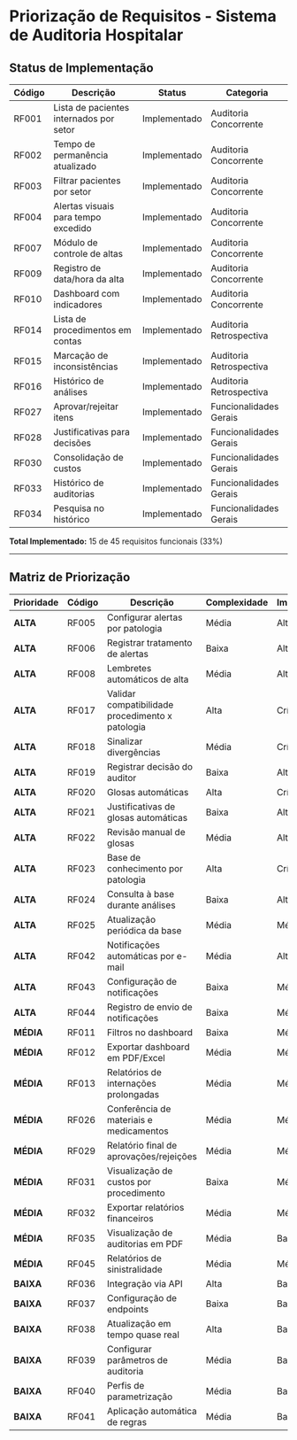 # Priorização de Requisitos - Sistema de Auditoria Hospitalar

## Status de Implementação

| Código | Descrição | Status | Categoria |
|--------|-----------|--------|-----------|
| RF001 | Lista de pacientes internados por setor | Implementado | Auditoria Concorrente |
| RF002 | Tempo de permanência atualizado | Implementado | Auditoria Concorrente |
| RF003 | Filtrar pacientes por setor | Implementado | Auditoria Concorrente |
| RF004 | Alertas visuais para tempo excedido | Implementado | Auditoria Concorrente |
| RF007 | Módulo de controle de altas | Implementado | Auditoria Concorrente |
| RF009 | Registro de data/hora da alta | Implementado | Auditoria Concorrente |
| RF010 | Dashboard com indicadores | Implementado | Auditoria Concorrente |
| RF014 | Lista de procedimentos em contas | Implementado | Auditoria Retrospectiva |
| RF015 | Marcação de inconsistências | Implementado | Auditoria Retrospectiva |
| RF016 | Histórico de análises | Implementado | Auditoria Retrospectiva |
| RF027 | Aprovar/rejeitar itens | Implementado | Funcionalidades Gerais |
| RF028 | Justificativas para decisões | Implementado | Funcionalidades Gerais |
| RF030 | Consolidação de custos | Implementado | Funcionalidades Gerais |
| RF033 | Histórico de auditorias | Implementado | Funcionalidades Gerais |
| RF034 | Pesquisa no histórico | Implementado | Funcionalidades Gerais |

**Total Implementado:** 15 de 45 requisitos funcionais (33%)

---

## Matriz de Priorização

| Prioridade | Código | Descrição | Complexidade | Impacto | Dependências |
|------------|--------|-----------|--------------|---------|--------------|
| **ALTA** | RF005 | Configurar alertas por patologia | Média | Alto | - |
| **ALTA** | RF006 | Registrar tratamento de alertas | Baixa | Alto | RF005 |
| **ALTA** | RF008 | Lembretes automáticos de alta | Média | Alto | RF042 |
| **ALTA** | RF017 | Validar compatibilidade procedimento x patologia | Alta | Crítico | RF023 |
| **ALTA** | RF018 | Sinalizar divergências | Média | Crítico | RF017, RF023 |
| **ALTA** | RF019 | Registrar decisão do auditor | Baixa | Alto | RF017 |
| **ALTA** | RF020 | Glosas automáticas | Alta | Crítico | RF017, RF023 |
| **ALTA** | RF021 | Justificativas de glosas automáticas | Baixa | Alto | RF020 |
| **ALTA** | RF022 | Revisão manual de glosas | Média | Alto | RF020 |
| **ALTA** | RF023 | Base de conhecimento por patologia | Alta | Crítico | - |
| **ALTA** | RF024 | Consulta à base durante análises | Baixa | Alto | RF023 |
| **ALTA** | RF025 | Atualização periódica da base | Média | Médio | RF023 |
| **ALTA** | RF042 | Notificações automáticas por e-mail | Média | Alto | - |
| **ALTA** | RF043 | Configuração de notificações | Baixa | Médio | RF042 |
| **ALTA** | RF044 | Registro de envio de notificações | Baixa | Médio | RF042 |
| **MÉDIA** | RF011 | Filtros no dashboard | Baixa | Médio | - |
| **MÉDIA** | RF012 | Exportar dashboard em PDF/Excel | Média | Médio | - |
| **MÉDIA** | RF013 | Relatórios de internações prolongadas | Média | Médio | - |
| **MÉDIA** | RF026 | Conferência de materiais e medicamentos | Média | Médio | - |
| **MÉDIA** | RF029 | Relatório final de aprovações/rejeições | Média | Médio | - |
| **MÉDIA** | RF031 | Visualização de custos por procedimento | Baixa | Médio | - |
| **MÉDIA** | RF032 | Exportar relatórios financeiros | Média | Médio | - |
| **MÉDIA** | RF035 | Visualização de auditorias em PDF | Média | Baixo | - |
| **MÉDIA** | RF045 | Relatórios de sinistralidade | Média | Médio | - |
| **BAIXA** | RF036 | Integração via API | Alta | Baixo | - |
| **BAIXA** | RF037 | Configuração de endpoints | Baixa | Baixo | RF036 |
| **BAIXA** | RF038 | Atualização em tempo quase real | Alta | Baixo | RF036 |
| **BAIXA** | RF039 | Configurar parâmetros de auditoria | Média | Baixo | - |
| **BAIXA** | RF040 | Perfis de parametrização | Média | Baixo | RF039 |
| **BAIXA** | RF041 | Aplicação automática de regras | Média | Baixo | RF039, RF040 |
